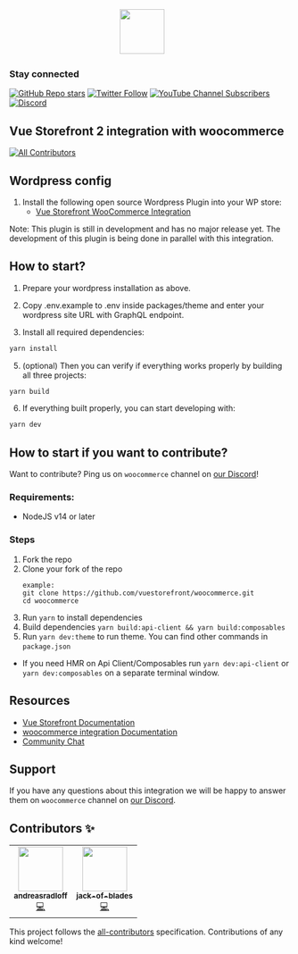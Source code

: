 <div align="center">
<img src="https://user-images.githubusercontent.com/1626923/137092657-fb398d20-b592-4661-a1f9-4135db0b61d5.png" height="80px"/>  
</div>

### Stay connected

[![GitHub Repo stars](https://img.shields.io/github/stars/vuestorefront/vue-storefront?style=social)](https://github.com/vuestorefront/vue-storefront)
[![Twitter Follow](https://img.shields.io/twitter/follow/vuestorefront?style=social)](https://twitter.com/vuestorefront)
[![YouTube Channel Subscribers](https://img.shields.io/youtube/channel/subscribers/UCkm1F3Cglty3CE1QwKQUhhg?style=social)](https://www.youtube.com/c/VueStorefront)
[![Discord](https://img.shields.io/discord/770285988244750366?label=join%20discord&logo=Discord&logoColor=white)](https://discord.vuestorefront.io)

## Vue Storefront 2 integration with woocommerce

<!-- ALL-CONTRIBUTORS-BADGE:START - Do not remove or modify this section -->
[![All Contributors](https://img.shields.io/badge/all_contributors-1-orange.svg?style=flat-square)](#contributors-)
<!-- ALL-CONTRIBUTORS-BADGE:END -->

## Wordpress config
1. Install the following open source Wordpress Plugin into your WP store:
   - [Vue Storefront WooCommerce Integration](https://github.com/SwiftComZA/vsf-wc-api)

Note: This plugin is still in development and has no major release yet. The development of this plugin is being done in parallel with this integration.

## How to start?

1. Prepare your wordpress installation as above.

2. Copy .env.example to .env inside packages/theme and enter your wordpress site URL with GraphQL endpoint.

3. Install all required dependencies:

```sh
yarn install
```

5. (optional) Then you can verify if everything works properly by building all three projects:

```sh
yarn build
```

6. If everything built properly, you can start developing with:

```sh
yarn dev
```

## How to start if you want to contribute?

Want to contribute? Ping us on `woocommerce` channel on [our Discord](https://discord.vuestorefront.io)!

### Requirements:
- NodeJS v14 or later

### Steps
1. Fork the repo
2. Clone your fork of the repo
    ```
    example:
    git clone https://github.com/vuestorefront/woocommerce.git
    cd woocommerce
    ```
3. Run `yarn` to install dependencies
4. Build dependencies `yarn build:api-client && yarn build:composables`
5. Run `yarn dev:theme` to run theme. You can find other commands in `package.json`

- If you need HMR on Api Client/Composables run `yarn dev:api-client` or `yarn dev:composables` on a separate terminal window.

## Resources

- [Vue Storefront Documentation](https://docs.vuestorefront.io/v2/)
- [woocommerce integration Documentation](https://docs.vuestorefront.io/woocommerce)
- [Community Chat](https://discord.vuestorefront.io)

## Support

If you have any questions about this integration we will be happy to answer them on `woocommerce` channel on [our Discord](discord.vuestorefront.io).

## Contributors ✨

<!-- ALL-CONTRIBUTORS-LIST:START - Do not remove or modify this section -->
<!-- prettier-ignore-start -->
<!-- markdownlint-disable -->
<table>
  <tr>
    <td align="center"><a href="https://github.com/andreasradloff"><img src="https://avatars.githubusercontent.com/u/1256982?v=4?s=80" width="80px;" alt=""/><br /><sub><b>andreasradloff</b></sub></a><br /><a href="https://github.com/vuestorefront/woocommerce/commits?author=andreasradloff" title="Code">💻</a></td>
   <td align="center"><a href="https://github.com/jack-of-blades"><img src="https://avatars.githubusercontent.com/u/48649182?s=96&v=4" width="80px;" alt=""/><br /><sub><b>jack-of-blades</b></sub></a><br /><a href="https://github.com/vuestorefront/woocommerce/commits?author=jack-of-blades" title="Code">💻</a></td>
  </tr>
</table>

<!-- markdownlint-restore -->
<!-- prettier-ignore-end -->

<!-- ALL-CONTRIBUTORS-LIST:END -->

This project follows the [all-contributors](https://github.com/all-contributors/all-contributors) specification. Contributions of any kind welcome!
